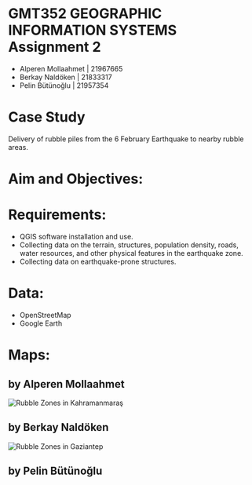 # GMT352 GEOGRAPHIC INFORMATION SYSTEMS Assignment 2
* Alperen Mollaahmet | 21967665
* Berkay Naldöken | 21833317
* Pelin Bütünoğlu | 21957354

# Case Study
Delivery of rubble piles from the 6 February Earthquake to nearby rubble areas.

# Aim and Objectives:


# Requirements:
- QGIS software installation and use. <br />
- Collecting data on the terrain, structures, population density, roads, water resources, and other physical features in the earthquake zone. <br />
- Collecting data on earthquake-prone structures.


# Data:
* OpenStreetMap <br />
* Google Earth <br />

# Maps:

## by Alperen Mollaahmet
![Rubble Zones in Kahramanmaraş](https://github.com/GMT-352/new-team-k/blob/main/Alperen_layout.png)

## by Berkay Naldöken
![Rubble Zones in Gaziantep](https://github.com/GMT-352/new-team-k/blob/main/Alperen_layout.png)

## by Pelin Bütünoğlu


